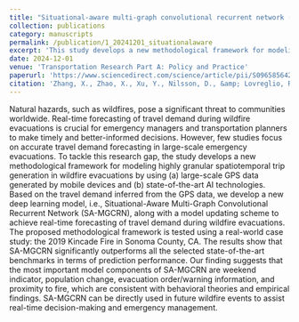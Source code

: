 ```yaml
---
title: "Situational-aware multi-graph convolutional recurrent network (SA-MGCRN) for travel demand forecasting during wildfires"
collection: publications
category: manuscripts
permalink: /publication/1_20241201_situationalaware
excerpt: 'This study develops a new methodological framework for modeling highly granular spatiotemporal trip generation in wildfire evacuations by using large-scale GPS data generated by mobile devices and state-of-the-art AI technologies.'
date: 2024-12-01
venue: 'Transportation Research Part A: Policy and Practice'
paperurl: 'https://www.sciencedirect.com/science/article/pii/S0965856424002908'
citation: 'Zhang, X., Zhao, X., Xu, Y., Nilsson, D., &amp; Lovreglio, R. (2024). Situational-aware multi-graph convolutional recurrent network (SA-MGCRN) for travel demand forecasting during wildfires. Transportation Research Part A: Policy and Practice, 190, 104242.'
---
```


Natural hazards, such as wildfires, pose a significant threat to communities worldwide. Real-time forecasting of travel demand during wildfire evacuations is crucial for emergency managers and transportation planners to make timely and better-informed decisions. However, few studies focus on accurate travel demand forecasting in large-scale emergency evacuations. To tackle this research gap, the study develops a new methodological framework for modeling highly granular spatiotemporal trip generation in wildfire evacuations by using (a) large-scale GPS data generated by mobile devices and (b) state-of-the-art AI technologies. Based on the travel demand inferred from the GPS data, we develop a new deep learning model, i.e., Situational-Aware Multi-Graph Convolutional Recurrent Network (SA-MGCRN), along with a model updating scheme to achieve real-time forecasting of travel demand during wildfire evacuations. The proposed methodological framework is tested using a real-world case study: the 2019 Kincade Fire in Sonoma County, CA. The results show that SA-MGCRN significantly outperforms all the selected state-of-the-art benchmarks in terms of prediction performance. Our finding suggests that the most important model components of SA-MGCRN are weekend indicator, population change, evacuation order/warning information, and proximity to fire, which are consistent with behavioral theories and empirical findings. SA-MGCRN can be directly used in future wildfire events to assist real-time decision-making and emergency management.